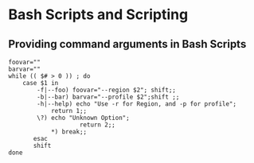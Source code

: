 # Bash Scripts and Scripting


## Providing command arguments in Bash Scripts
```
foovar=""
barvar=""
while (( $# > 0 )) ; do
	case $1 in 
		-f|--foo) foovar="--region $2"; shift;;
		-b|--bar) barvar="--profile $2";shift ;;
		-h|--help) echo "Use -r for Region, and -p for profile";
			return 1;;
		\?) echo "Unknown Option";
	        		return 2;;
	        *) break;;
       esac
       shift
done
```
